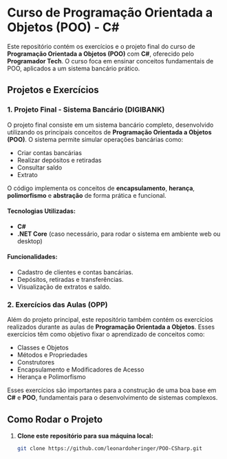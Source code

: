 # Curso de Programação Orientada a Objetos (POO) - C#

Este repositório contém os exercícios e o projeto final do curso de **Programação Orientada a Objetos (POO)** com **C#**, oferecido pelo **Programador Tech**. O curso foca em ensinar conceitos fundamentais de POO, aplicados a um sistema bancário prático.

## Projetos e Exercícios

### 1. **Projeto Final - Sistema Bancário (DIGIBANK)**

O projeto final consiste em um sistema bancário completo, desenvolvido utilizando os principais conceitos de **Programação Orientada a Objetos (POO)**. O sistema permite simular operações bancárias como:

- Criar contas bancárias
- Realizar depósitos e retiradas
- Consultar saldo
- Extrato

O código implementa os conceitos de **encapsulamento**, **herança**, **polimorfismo** e **abstração** de forma prática e funcional.

#### Tecnologias Utilizadas:
- **C#**
- **.NET Core** (caso necessário, para rodar o sistema em ambiente web ou desktop)

#### Funcionalidades:
- Cadastro de clientes e contas bancárias.
- Depósitos, retiradas e transferências.
- Visualização de extratos e saldo.

### 2. **Exercícios das Aulas (OPP)**

Além do projeto principal, este repositório também contém os exercícios realizados durante as aulas de **Programação Orientada a Objetos**. Esses exercícios têm como objetivo fixar o aprendizado de conceitos como:

- Classes e Objetos
- Métodos e Propriedades
- Construtores 
- Encapsulamento e Modificadores de Acesso
- Herança e Polimorfismo

Esses exercícios são importantes para a construção de uma boa base em **C#** e **POO**, fundamentais para o desenvolvimento de sistemas complexos.

## Como Rodar o Projeto

1. **Clone este repositório para sua máquina local:**
   ```bash
   git clone https://github.com/leonardoheringer/POO-CSharp.git
